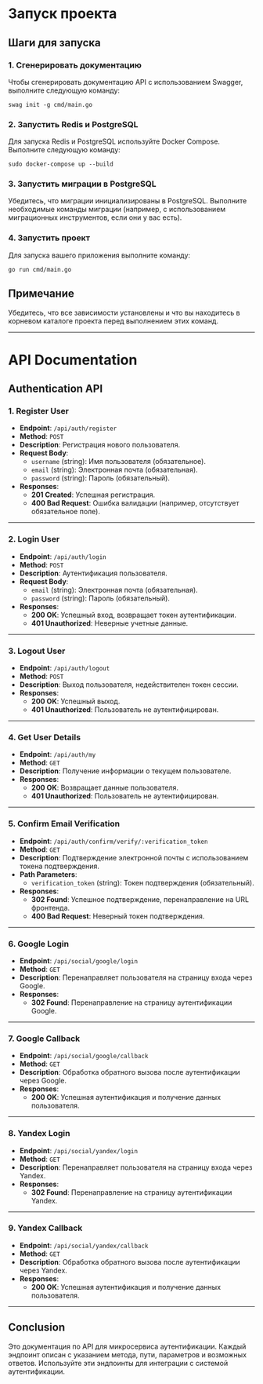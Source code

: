 # Запуск проекта

## Шаги для запуска

### 1. Сгенерировать документацию
Чтобы сгенерировать документацию API с использованием Swagger, выполните следующую команду:
```shell
swag init -g cmd/main.go
```

### 2. Запустить Redis и PostgreSQL
Для запуска Redis и PostgreSQL используйте Docker Compose. Выполните следующую команду:
```shell
sudo docker-compose up --build
```

### 3. Запустить миграции в PostgreSQL
Убедитесь, что миграции инициализированы в PostgreSQL. Выполните необходимые команды миграции (например, с использованием миграционных инструментов, если они у вас есть).

### 4. Запустить проект
Для запуска вашего приложения выполните команду:
```shell
go run cmd/main.go
```

## Примечание
Убедитесь, что все зависимости установлены и что вы находитесь в корневом каталоге проекта перед выполнением этих команд.

---

# API Documentation

## Authentication API

### 1. Register User
- **Endpoint**: `/api/auth/register`
- **Method**: `POST`
- **Description**: Регистрация нового пользователя.
- **Request Body**:
    - `username` (string): Имя пользователя (обязательное).
    - `email` (string): Электронная почта (обязательная).
    - `password` (string): Пароль (обязательный).
- **Responses**:
    - **201 Created**: Успешная регистрация.
    - **400 Bad Request**: Ошибка валидации (например, отсутствует обязательное поле).

---

### 2. Login User
- **Endpoint**: `/api/auth/login`
- **Method**: `POST`
- **Description**: Аутентификация пользователя.
- **Request Body**:
    - `email` (string): Электронная почта (обязательная).
    - `password` (string): Пароль (обязательный).
- **Responses**:
    - **200 OK**: Успешный вход, возвращает токен аутентификации.
    - **401 Unauthorized**: Неверные учетные данные.

---

### 3. Logout User
- **Endpoint**: `/api/auth/logout`
- **Method**: `POST`
- **Description**: Выход пользователя, недействителен токен сессии.
- **Responses**:
    - **200 OK**: Успешный выход.
    - **401 Unauthorized**: Пользователь не аутентифицирован.

---

### 4. Get User Details
- **Endpoint**: `/api/auth/my`
- **Method**: `GET`
- **Description**: Получение информации о текущем пользователе.
- **Responses**:
    - **200 OK**: Возвращает данные пользователя.
    - **401 Unauthorized**: Пользователь не аутентифицирован.

---

### 5. Confirm Email Verification
- **Endpoint**: `/api/auth/confirm/verify/:verification_token`
- **Method**: `GET`
- **Description**: Подтверждение электронной почты с использованием токена подтверждения.
- **Path Parameters**:
    - `verification_token` (string): Токен подтверждения (обязательный).
- **Responses**:
    - **302 Found**: Успешное подтверждение, перенаправление на URL фронтенда.
    - **400 Bad Request**: Неверный токен подтверждения.

---

### 6. Google Login
- **Endpoint**: `/api/social/google/login`
- **Method**: `GET`
- **Description**: Перенаправляет пользователя на страницу входа через Google.
- **Responses**:
    - **302 Found**: Перенаправление на страницу аутентификации Google.

---

### 7. Google Callback
- **Endpoint**: `/api/social/google/callback`
- **Method**: `GET`
- **Description**: Обработка обратного вызова после аутентификации через Google.
- **Responses**:
    - **200 OK**: Успешная аутентификация и получение данных пользователя.

---

### 8. Yandex Login
- **Endpoint**: `/api/social/yandex/login`
- **Method**: `GET`
- **Description**: Перенаправляет пользователя на страницу входа через Yandex.
- **Responses**:
    - **302 Found**: Перенаправление на страницу аутентификации Yandex.

---

### 9. Yandex Callback
- **Endpoint**: `/api/social/yandex/callback`
- **Method**: `GET`
- **Description**: Обработка обратного вызова после аутентификации через Yandex.
- **Responses**:
    - **200 OK**: Успешная аутентификация и получение данных пользователя.

---

## Conclusion
Это документация по API для микросервиса аутентификации. Каждый эндпоинт описан с указанием метода, пути, параметров и возможных ответов. Используйте эти эндпоинты для интеграции с системой аутентификации.

